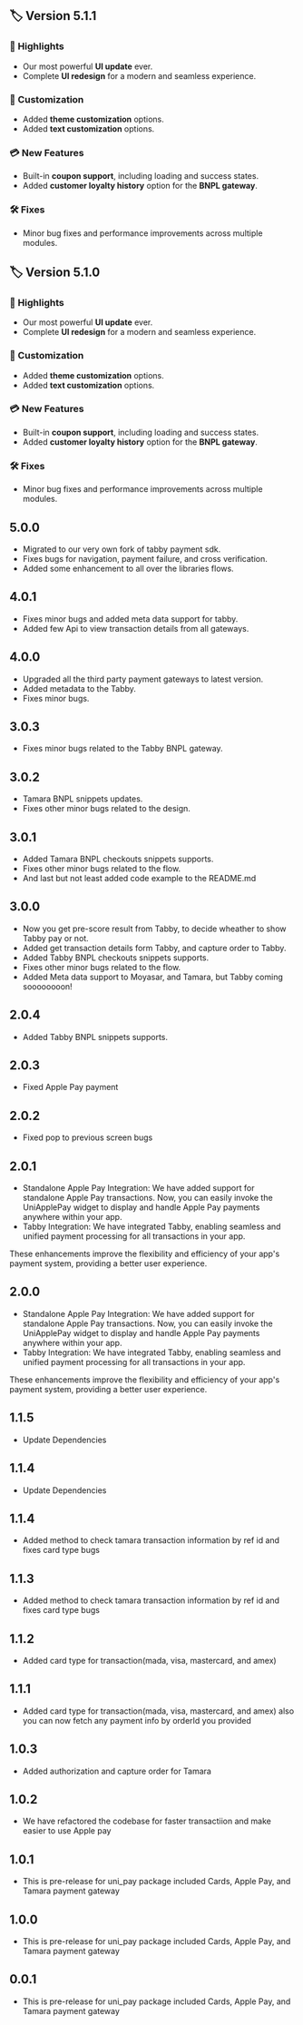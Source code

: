 ## 🏷️ Version 5.1.1

### 🚀 Highlights

- Our most powerful **UI update** ever.
- Complete **UI redesign** for a modern and seamless experience.

### 🎨 Customization

- Added **theme customization** options.
- Added **text customization** options.

### 💳 New Features

- Built-in **coupon support**, including loading and success states.
- Added **customer loyalty history** option for the **BNPL gateway**.

### 🛠️ Fixes

- Minor bug fixes and performance improvements across multiple modules.

## 🏷️ Version 5.1.0

### 🚀 Highlights

- Our most powerful **UI update** ever.
- Complete **UI redesign** for a modern and seamless experience.

### 🎨 Customization

- Added **theme customization** options.
- Added **text customization** options.

### 💳 New Features

- Built-in **coupon support**, including loading and success states.
- Added **customer loyalty history** option for the **BNPL gateway**.

### 🛠️ Fixes

- Minor bug fixes and performance improvements across multiple modules.

## 5.0.0

- Migrated to our very own fork of tabby payment sdk.
- Fixes bugs for navigation, payment failure, and cross verification.
- Added some enhancement to all over the libraries flows.

## 4.0.1

- Fixes minor bugs and added meta data support for tabby.
- Added few Api to view transaction details from all gateways.

## 4.0.0

- Upgraded all the third party payment gateways to latest version.
- Added metadata to the Tabby.
- Fixes minor bugs.

## 3.0.3

- Fixes minor bugs related to the Tabby BNPL gateway.

## 3.0.2

- Tamara BNPL snippets updates.
- Fixes other minor bugs related to the design.

## 3.0.1

- Added Tamara BNPL checkouts snippets supports.
- Fixes other minor bugs related to the flow.
- And last but not least added code example to the README.md

## 3.0.0

- Now you get pre-score result from Tabby, to decide wheather to show Tabby pay or not.
- Added get transaction details form Tabby, and capture order to Tabby.
- Added Tabby BNPL checkouts snippets supports.
- Fixes other minor bugs related to the flow.
- Added Meta data support to Moyasar, and Tamara, but Tabby coming soooooooon!

## 2.0.4

- Added Tabby BNPL snippets supports.

## 2.0.3

- Fixed Apple Pay payment

## 2.0.2

- Fixed pop to previous screen bugs

## 2.0.1

- Standalone Apple Pay Integration: We have added support for standalone Apple Pay transactions. Now, you can easily invoke the UniApplePay widget to display and handle Apple Pay payments anywhere within your app.
- Tabby Integration: We have integrated Tabby, enabling seamless and unified payment processing for all transactions in your app.

These enhancements improve the flexibility and efficiency of your app's payment system, providing a better user experience.

## 2.0.0

- Standalone Apple Pay Integration: We have added support for standalone Apple Pay transactions. Now, you can easily invoke the UniApplePay widget to display and handle Apple Pay payments anywhere within your app.
- Tabby Integration: We have integrated Tabby, enabling seamless and unified payment processing for all transactions in your app.

These enhancements improve the flexibility and efficiency of your app's payment system, providing a better user experience.

## 1.1.5

- Update Dependencies

## 1.1.4

- Update Dependencies

## 1.1.4

- Added method to check tamara transaction information by ref id and fixes card type bugs

## 1.1.3

- Added method to check tamara transaction information by ref id and fixes card type bugs

## 1.1.2

- Added card type for transaction(mada, visa, mastercard, and amex)

## 1.1.1

- Added card type for transaction(mada, visa, mastercard, and amex) also you can now fetch any payment info by orderId you provided

## 1.0.3

- Added authorization and capture order for Tamara

## 1.0.2

- We have refactored the codebase for faster transactiion and make easier to use Apple pay

## 1.0.1

- This is pre-release for uni_pay package included Cards, Apple Pay, and Tamara payment gateway

## 1.0.0

- This is pre-release for uni_pay package included Cards, Apple Pay, and Tamara payment gateway

## 0.0.1

- This is pre-release for uni_pay package included Cards, Apple Pay, and Tamara payment gateway
